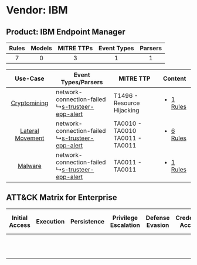 Vendor: IBM
===========
Product: IBM Endpoint Manager
-----------------------------
| Rules | Models | MITRE TTPs | Event Types | Parsers |
|:-----:|:------:|:----------:|:-----------:|:-------:|
|   7   |   0    |     3      |      1      |    1    |

|    Use-Case    | Event Types/Parsers    | MITRE TTP    | Content    |
|:----:| ---- | ---- | ---- |
|     [Cryptomining](../../../UseCases/uc_cryptomining.md)     |  network-connection-failed<br> ↳[s-trusteer-epp-alert](Ps/pC_strusteereppalert.md)<br> | T1496 - Resource Hijacking<br>         | [<ul><li>1 Rules</li></ul>](RM/r_m_ibm_ibm_endpoint_manager_Cryptomining.md)     |
| [Lateral Movement](../../../UseCases/uc_lateral_movement.md) |  network-connection-failed<br> ↳[s-trusteer-epp-alert](Ps/pC_strusteereppalert.md)<br> | TA0010 - TA0010<br>TA0011 - TA0011<br> | [<ul><li>6 Rules</li></ul>](RM/r_m_ibm_ibm_endpoint_manager_Lateral_Movement.md) |
|          [Malware](../../../UseCases/uc_malware.md)          |  network-connection-failed<br> ↳[s-trusteer-epp-alert](Ps/pC_strusteereppalert.md)<br> | TA0011 - TA0011<br>    | [<ul><li>1 Rules</li></ul>](RM/r_m_ibm_ibm_endpoint_manager_Malware.md)          |

ATT&CK Matrix for Enterprise
----------------------------
| Initial Access | Execution | Persistence | Privilege Escalation | Defense Evasion | Credential Access | Discovery | Lateral Movement | Collection | Command and Control | Exfiltration | Impact                                                                  |
| -------------- | --------- | ----------- | -------------------- | --------------- | ----------------- | --------- | ---------------- | ---------- | ------------------- | ------------ | ----------------------------------------------------------------------- |
|                |           |             |                      |                 |                   |           |                  |            |                     |              | [Resource Hijacking](https://attack.mitre.org/techniques/T1496)<br><br> |